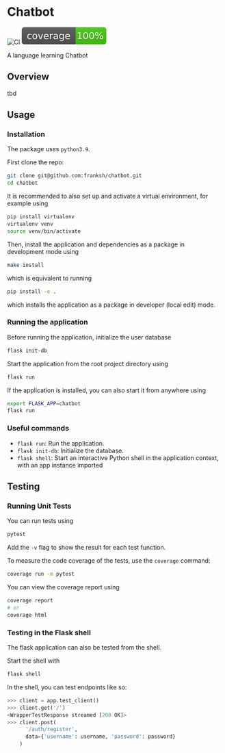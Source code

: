 # Chatbot

![CI](https://github.com/franksh/chatbot/actions/workflows/build.pipeline.yml/badge.svg)
![Coverage badge](tests/coverage-badge.svg)

A language learning Chatbot

## Overview

tbd

## Usage

### Installation

The package uses `python3.9`.

First clone the repo:

```bash
git clone git@github.com:franksh/chatbot.git
cd chatbot
```

It is recommended to also set up and activate a
virtual environment, for example using

```bash
pip install virtualenv
virtualenv venv
source venv/bin/activate
```

Then, install the application and dependencies as a package in development mode using

```bash
make install
```

which is equivalent to running

```bash
pip install -e .
```

which installs the application as a package in developer (local edit) mode.

### Running the application

Before running the application, initialize the user database

```bash
flask init-db
```

Start the application from the root project directory using

```bash
flask run
```

If the application is installed, you can also start
it from anywhere using

```bash
export FLASK_APP=chatbot
flask run
```

### Useful commands

- `flask run`: Run the application.
- `flask init-db`: Initialize the database.
- `flask shell`: Start an interactive Python shell in the application context, with an app instance imported

## Testing

### Running Unit Tests

You can run tests using

```bash
pytest
```

Add the `-v` flag to show the result for each test function.

To measure the code coverage of the tests, use the `coverage` command:

```bash
coverage run -m pytest
```

You can view the coverage report using

```bash
coverage report
# or
coverage html
```

### Testing in the Flask shell

The flask application can also be tested from the shell.

Start the shell with

```bash
flask shell
```

In the shell, you can test endpoints like so:

```python
>>> client = app.test_client()
>>> client.get('/')
<WrapperTestResponse streamed [200 OK]>
>>> client.post(
      '/auth/register',
      data={'username': username, 'password': password}
    )
```
